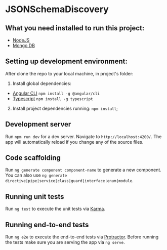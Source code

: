 # JSONSchemaDiscovery

## What you need installed to run this project:

* [NodeJS](http://nodejs.org)
* [Mongo DB](https://www.mongodb.org)

## Setting up development environment:

After clone the repo to your local machine, in project's folder:

1. Install global dependencies:

* [Angular CLI](https://cli.angular.io/) `npm install -g @angular/cli`
* [Typescript](https://www.typescriptlang.org/) `npm install -g typescript`

2. Install project dependencies running: `npm install`;

## Development server

Run `npm run dev` for a dev server. Navigate to `http://localhost:4200/`. The app will automatically reload if you
change any of the source files.

## Code scaffolding

Run `ng generate component component-name` to generate a new component. You can also
use `ng generate directive|pipe|service|class|guard|interface|enum|module`.

## Running unit tests

Run `ng test` to execute the unit tests via [Karma](https://karma-runner.github.io).

## Running end-to-end tests

Run `ng e2e` to execute the end-to-end tests via [Protractor](http://www.protractortest.org/). Before running the tests
make sure you are serving the app via `ng serve`.
